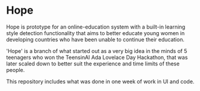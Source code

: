 # Hope
Hope is prototype for an online-education system with a built-in learning style detection functionality that aims to better educate young women in developing countries who have been unable to continue their education.

'Hope' is a branch of what started out as a very big idea in the minds of 5 teenagers who won the TeensinAI Ada Lovelace Day Hackathon, that was later scaled down to better suit the experience and time limits of these people.

This repository includes what was done in one week of work in UI and code.
